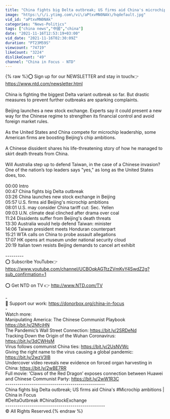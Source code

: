 ```yaml
---
title: "China fights big Delta outbreak; US firms aid China's microchip ambitions | China in Focus"
image: "https:\/\/i.ytimg.com\/vi\/aPtxvMN0NAk\/hqdefault.jpg"
vid_id: "aPtxvMN0NAk"
categories: "News-Politics"
tags: ["china news","中國","china"]
date: "2021-11-16T12:53:19+03:00"
vid_date: "2021-11-16T02:30:09Z"
duration: "PT23M59S"
viewcount: "74719"
likeCount: "3224"
dislikeCount: "49"
channel: "China in Focus - NTD"
---
```

{% raw %}⭕️ Sign up for our NEWSLETTER and stay in touch👉<a rel="nofollow" target="blank" href="https://www.ntd.com/newsletter.html">https://www.ntd.com/newsletter.html</a> <br /><br />China is fighting the biggest Delta variant outbreak so far. But drastic measures to prevent further outbreaks are sparking complaints.<br /><br />Beijing launches a new stock exchange. Experts say it could present a new way for the Chinese regime to strengthen its financial control and avoid foreign market rules.<br /><br />As the United States and China compete for microchip leadership, some American firms are boosting Beijing’s chip ambitions.<br /><br />A Chinese dissident shares his life-threatening story of how he managed to skirt death threats from China.<br /><br />Will Australia step up to defend Taiwan, in the case of a Chinese invasion? One of the nation’s top leaders says &quot;yes,&quot; as long as the United States does, too.<br /><br />00:00 Intro<br />00:47 China fights big Delta outbreak<br />03:26 China launches new stock exchange in Beijing<br />05:57 U.S. firms aid Beijing's microchip ambitions<br />08:01 U.S. may consider China tariff cut: Sec. Yellen<br />09:03 U.N. climate deal clinched after drama over coal<br />11:24 Dissidents suffer from Beijing's death threats<br />13:30 Australia would help defend Taiwan: minister<br />14:06 Taiwan president meets Honduran counterpart<br />15:21 WTA calls on China to probe assault allegations<br />17:07 HK opens art museum under national security cloud<br />20:19 Italian town resists Beijing demands to cancel art exhibit<br /><br />---------<br />⭕️  Subscribe YouTube👉<a rel="nofollow" target="blank" href="https://www.youtube.com/channel/UCBOqkAGTtzZVmKvY4SwdZ2g?sub_confirmation=1">https://www.youtube.com/channel/UCBOqkAGTtzZVmKvY4SwdZ2g?sub_confirmation=1</a><br /><br />⭕️ Get NTD on TV 👉  <a rel="nofollow" target="blank" href="http://www.NTD.com/TV">http://www.NTD.com/TV</a> <br /><br />-<br />💎 Support our work: <a rel="nofollow" target="blank" href="https://donorbox.org/china-in-focus">https://donorbox.org/china-in-focus</a><br />-<br />Watch more: <br />Manipulating America: The Chinese Communist Playbook <a rel="nofollow" target="blank" href="https://bit.ly/2NfcjHN">https://bit.ly/2NfcjHN</a><br />The Pandemic’s Wall Street Connection: <a rel="nofollow" target="blank" href="https://bit.ly/2SRDeNd">https://bit.ly/2SRDeNd</a><br />Tracking Down the Origin of the Wuhan Coronavirus: <a rel="nofollow" target="blank" href="https://bit.ly/3dCWHsM">https://bit.ly/3dCWHsM</a><br />Virus follows communist China ties: <a rel="nofollow" target="blank" href="https://bit.ly/2UsNVWc">https://bit.ly/2UsNVWc</a><br />Giving the right name to the virus causing a global pandemic: <a rel="nofollow" target="blank" href="https://bit.ly/2wzV3IB">https://bit.ly/2wzV3IB</a><br />Undercover video reveals new evidence on forced organ harvesting in China: <a rel="nofollow" target="blank" href="https://bit.ly/2wBE7RR">https://bit.ly/2wBE7RR</a><br />Full movie: ‘Claws of the Red Dragon’ exposes connection between Huawei and Chinese Communist Party: <a rel="nofollow" target="blank" href="https://bit.ly/2wW1R3C">https://bit.ly/2wW1R3C</a><br />-------------------------------------------------<br />China fights big Delta outbreak; US firms aid China's #Microchip ambitions | China in Focus<br />#DeltaOutbreak #ChinaStockExchange<br />-------------------------------------------------<br />© All Rights Reserved.{% endraw %}
